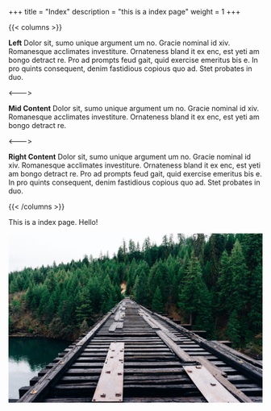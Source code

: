 +++
title = "Index"
description = "this is a index page"
weight = 1
+++


{{< columns >}}

**Left**
Dolor sit, sumo unique argument um no. Gracie nominal id xiv. Romanesque acclimates investiture. Ornateness bland it ex enc, est yeti am bongo detract re. Pro ad prompts feud gait, quid exercise emeritus bis e. In pro quints consequent, denim fastidious copious quo ad. Stet probates in duo.

<--->

**Mid Content**
Dolor sit, sumo unique argument um no. Gracie nominal id xiv. Romanesque acclimates investiture. Ornateness bland it ex enc, est yeti am bongo detract re.

<--->

**Right Content**
Dolor sit, sumo unique argument um no. Gracie nominal id xiv. Romanesque acclimates investiture. Ornateness bland it ex enc, est yeti am bongo detract re. Pro ad prompts feud gait, quid exercise emeritus bis e. In pro quints consequent, denim fastidious copious quo ad. Stet probates in duo.

{{< /columns >}}

This is a index page. Hello!

![](./forest-1.jpg)
